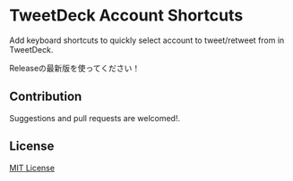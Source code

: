 # TweetDeck Account Shortcuts

Add keyboard shortcuts to quickly select account to tweet/retweet from in TweetDeck.

Releaseの最新版を使ってください！

## Contribution

Suggestions and pull requests are welcomed!.

## License

[MIT License](./LICENSE)
